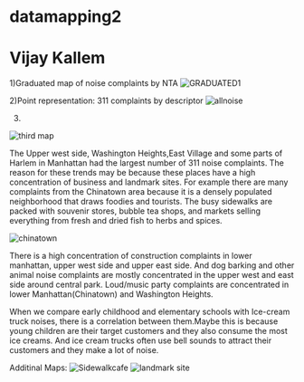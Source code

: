 # datamapping2
# Vijay Kallem

1)Graduated map of noise complaints by NTA
![GRADUATED1](https://user-images.githubusercontent.com/70838225/138030313-ee2a40a2-68ee-4060-a2ed-b92cb1bb2deb.png)

2)Point representation: 311 complaints by descriptor
![allnoise](https://user-images.githubusercontent.com/70838225/139126554-61c315aa-4139-4b87-8094-79c330198502.png)


3)
![third map](https://user-images.githubusercontent.com/70838225/138762803-ea47f5df-fa0d-4d2f-847b-93f5ed7830d9.png)


The Upper west side, Washington Heights,East Village and some parts of Harlem in Manhattan had the largest number of 311 noise complaints. The reason for these trends may be because these places have a high concentration of business and landmark sites. For example there are many complaints from the Chinatown area because it is a densely populated neighborhood that draws foodies and tourists. The busy sidewalks are packed with souvenir stores, bubble tea shops, and markets selling everything from fresh and dried fish to herbs and spices.

![chinatown](https://user-images.githubusercontent.com/70838225/139115165-cfe18cc2-80f9-40e1-a479-5a57daec2efe.jpeg)

There is a high concentration of construction complaints in lower manhattan, upper west side and upper east side. And dog barking and other animal noise complaints are mostly concentrated in the upper west and east side around central park. Loud/music party complaints are concentrated in lower Manhattan(Chinatown) and Washington Heights.

When we compare early childhood and elementary schools with Ice-cream truck noises, there is a correlation between them.Maybe this is because young children are their target customers and they also consume the most ice creams. And ice cream trucks often use bell sounds to attract their customers and they make a lot of noise. 

Additinal Maps:
![Sidewalkcafe](https://user-images.githubusercontent.com/70838225/139119478-9cd66d70-8878-4373-b68a-ee531d4ca8b2.png)
![landmark site](https://user-images.githubusercontent.com/70838225/139120322-6012cc40-c6af-401c-8fb5-5bbc61cbe778.png)



